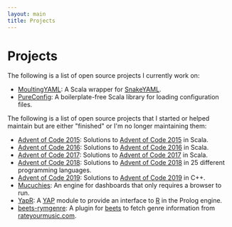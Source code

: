 ```yaml
---
layout: main
title: Projects
---
```


# Projects

The following is a list of open source projects I currently work on:

* [MoultingYAML](https://github.com/jcazevedo/moultingyaml): A Scala wrapper for
  [SnakeYAML][snakeyaml].
* [PureConfig](https://github.com/pureconfig/pureconfig): A boilerplate-free
  Scala library for loading configuration files.

The following is a list of open source projects that I started or helped
maintain but are either "finished" or I'm no longer maintaining them:

* [Advent of Code 2015](https://github.com/jcazevedo/advent-of-code-2015): Solutions to [Advent of Code 2015](https://adventofcode.com/2015) in Scala.
* [Advent of Code 2016](https://github.com/jcazevedo/advent-of-code-2016): Solutions to [Advent of Code 2016](https://adventofcode.com/2016) in Scala.
* [Advent of Code 2017](https://github.com/jcazevedo/advent-of-code-2017): Solutions to [Advent of Code 2017](https://adventofcode.com/2017) in Scala.
* [Advent of Code 2018](https://github.com/jcazevedo/advent-of-code-2018): Solutions to [Advent of Code 2018](https://adventofcode.com/2018) in 25 different programming languages.
* [Advent of Code 2019](https://github.com/jcazevedo/advent-of-code-2019): Solutions to [Advent of Code 2019](https://adventofcode.com/2019) in C++.
* [Mucuchies](https://github.com/ShiftForward/mucuchies): An engine for dashboards that only requires a browser to run.
* [YapR](https://github.com/jcazevedo/YapR): A [YAP][yap] module to provide an interface to [R][r] in the Prolog engine.
* [beets-rymgenre](https://github.com/jcazevedo/beets-rymgenre): A plugin for [beets][beets] to fetch genre information from [rateyourmusic.com][rym].

[beets]: http://beets.radbox.org/
[r]: http://www.r-project.org/
[rym]: http://rateyourmusic.com/
[snakeyaml]: https://bitbucket.org/asomov/snakeyaml
[yap]: http://www.dcc.fc.up.pt/~vsc/Yap/

